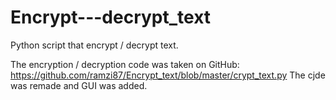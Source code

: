 # Encrypt---decrypt_text
Python script that encrypt / decrypt text.

The encryption / decryption code was taken on GitHub:
https://github.com/ramzi87/Encrypt_text/blob/master/crypt_text.py
The cjde was remade and GUI was added.
